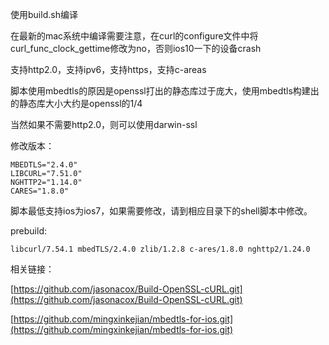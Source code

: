 使用build.sh编译

在最新的mac系统中编译需要注意，在curl的configure文件中将curl_func_clock_gettime修改为no，否则ios10一下的设备crash

支持http2.0，支持ipv6，支持https，支持c-areas

脚本使用mbedtls的原因是openssl打出的静态库过于庞大，使用mbedtls构建出的静态库大小大约是openssl的1/4

当然如果不需要http2.0，则可以使用darwin-ssl

修改版本：

    MBEDTLS="2.4.0"
    LIBCURL="7.51.0"
    NGHTTP2="1.14.0"
    CARES="1.8.0"

脚本最低支持ios为ios7，如果需要修改，请到相应目录下的shell脚本中修改。

prebuild:

```
libcurl/7.54.1 mbedTLS/2.4.0 zlib/1.2.8 c-ares/1.8.0 nghttp2/1.24.0
```

相关链接：

[https://github.com/jasonacox/Build-OpenSSL-cURL.git](https://github.com/jasonacox/Build-OpenSSL-cURL.git)

[https://github.com/mingxinkejian/mbedtls-for-ios.git](https://github.com/mingxinkejian/mbedtls-for-ios.git)